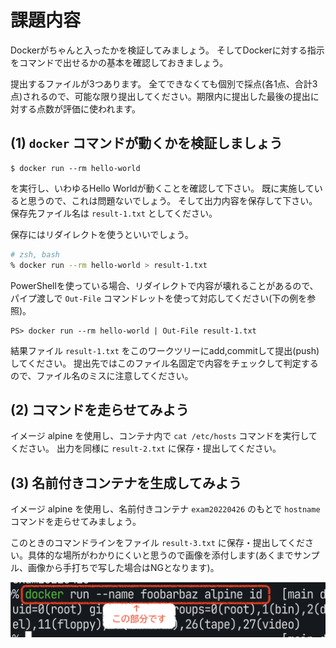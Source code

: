# 課題内容

Dockerがちゃんと入ったかを検証してみましょう。
そしてDockerに対する指示をコマンドで出せるかの基本を確認しておきましょう。

提出するファイルが3つあります。
全てできなくても個別で採点(各1点、合計3点)されるので、可能な限り提出してください。期限内に提出した最後の提出に対する点数が評価に使われます。

##  (1)  `docker` コマンドが動くかを検証しましょう

```
$ docker run --rm hello-world
```

を実行し、いわゆるHello Worldが動くことを確認して下さい。
既に実施していると思うので、これは問題ないでしょう。
そして出力内容を保存して下さい。
保存先ファイル名は `result-1.txt` としてください。

保存にはリダイレクトを使うといいでしょう。

```bash
# zsh, bash
% docker run --rm hello-world > result-1.txt
```

PowerShellを使っている場合、リダイレクトで内容が壊れることがあるので、パイプ渡しで `Out-File` コマンドレットを使って対応してください(下の例を参照)。

```pwsh
PS> docker run --rm hello-world | Out-File result-1.txt
```

結果ファイル `result-1.txt` をこのワークツリーにadd,commitして提出(push)してください。
提出先ではこのファイル名固定で内容をチェックして判定するので、ファイル名のミスに注意してください。

## (2) コマンドを走らせてみよう

イメージ alpine を使用し、コンテナ内で `cat /etc/hosts` コマンドを実行してください。
出力を同様に `result-2.txt` に保存・提出してください。

## (3) 名前付きコンテナを生成してみよう

イメージ alpine を使用し、名前付きコンテナ `exam20220426` のもとで `hostname` コマンドを走らせてみましょう。

このときのコマンドラインをファイル `result-3.txt` に保存・提出してください。具体的な場所がわかりにくいと思うので画像を添付します(あくまでサンプル、画像から手打ちで写した場合はNGとなります)。

![](images/exam3-example.png)